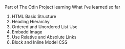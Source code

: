 Part of The Odin Project learning
What I've learned so far
1. HTML Basic Structure
2. Heading Hierarchy
3. Ordered and Unordered List Use
4. Embedd Image
5. Use Relative and Absolute Links
6. Block and Inline Model CSS
